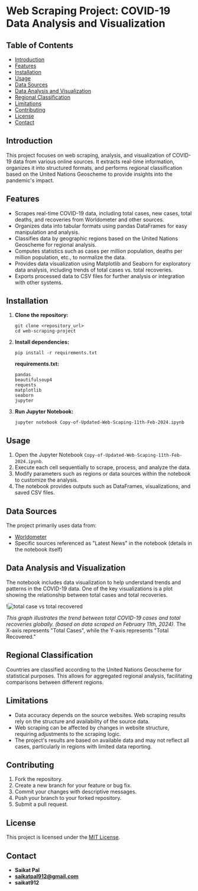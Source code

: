 # Web Scraping Project: COVID-19 Data Analysis and Visualization

## Table of Contents

-   [Introduction](#introduction)
-   [Features](#features)
-   [Installation](#installation)
-   [Usage](#usage)
-   [Data Sources](#data-sources)
-   [Data Analysis and Visualization](#data-analysis-and-visualization)
-   [Regional Classification](#regional-classification)
-   [Limitations](#limitations)
-   [Contributing](#contributing)
-   [License](#license)
-   [Contact](#contact)

## Introduction

This project focuses on web scraping, analysis, and visualization of COVID-19 data from various online sources. It extracts real-time information, organizes it into structured formats, and performs regional classification based on the United Nations Geoscheme to provide insights into the pandemic's impact.

## Features

-   Scrapes real-time COVID-19 data, including total cases, new cases, total deaths, and recoveries from Worldometer and other sources.
-   Organizes data into tabular formats using pandas DataFrames for easy manipulation and analysis.
-   Classifies data by geographic regions based on the United Nations Geoscheme for regional analysis.
-   Computes statistics such as cases per million population, deaths per million population, etc., to normalize the data.
-   Provides data visualization using Matplotlib and Seaborn for exploratory data analysis, including trends of total cases vs. total recoveries.
-   Exports processed data to CSV files for further analysis or integration with other systems.

## Installation

1.  **Clone the repository:**

    ```
    git clone <repository_url>
    cd web-scraping-project
    ```

2.  **Install dependencies:**
    ```
    pip install -r requirements.txt
    ```

    **requirements.txt:**

    ```
    pandas
    beautifulsoup4
    requests
    matplotlib
    seaborn
    jupyter
    ```

3.  **Run Jupyter Notebook:**

    ```
    jupyter notebook Copy-of-Updated-Web-Scaping-11th-Feb-2024.ipynb
    ```

## Usage

1.  Open the Jupyter Notebook `Copy-of-Updated-Web-Scaping-11th-Feb-2024.ipynb`.
2.  Execute each cell sequentially to scrape, process, and analyze the data.
3.  Modify parameters such as regions or data sources within the notebook to customize the analysis.
4.  The notebook provides outputs such as DataFrames, visualizations, and saved CSV files.


## Data Sources

The project primarily uses data from:

*   [Worldometer](https://www.worldometers.info/coronavirus/)
*   Specific sources referenced as "Latest News" in the notebook (details in the notebook itself)

## Data Analysis and Visualization

The notebook includes data visualization to help understand trends and patterns in the COVID-19 data. One of the key visualizations is a plot showing the relationship between total cases and total recoveries.

!![total case vs total recovered](https://ibb.co/XZ8JZc2c)

*This graph illustrates the trend between total COVID-19 cases and total recoveries globally.*  *(based on data scraped on February 11th, 2024)*. The X-axis represents "Total Cases", while the Y-axis represents "Total Recovered."

## Regional Classification

Countries are classified according to the United Nations Geoscheme for statistical purposes. This allows for aggregated regional analysis, facilitating comparisons between different regions.

## Limitations

*   Data accuracy depends on the source websites. Web scraping results rely on the structure and availability of the source data.
*   Web scraping can be affected by changes in website structure, requiring adjustments to the scraping logic.
*   The project's results are based on available data and may not reflect all cases, particularly in regions with limited data reporting.

## Contributing

1.  Fork the repository.
2.  Create a new branch for your feature or bug fix.
3.  Commit your changes with descriptive messages.
4.  Push your branch to your forked repository.
5.  Submit a pull request.

## License

This project is licensed under the [MIT License](LICENSE).

## Contact

*   **Saikat Pal**
*   **saikatpal912@gmail.com**
*   **saikat912**



